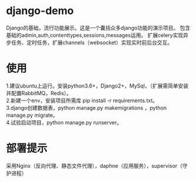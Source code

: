 # django-demo
Django的基础，流行功能展示。这是一个囊括众多django功能的演示项目。
包含基础的admin,auth,contenttypes,sessions,messages运用。
扩展celery实现异步任务、定时任务，扩展channels（websocket）实现实时前后台交互。

# 使用
1.建议ubuntu上运行。安装python3.6+，Django2+，MySql，（扩展需简单安装并配置RabbitMQ，Redis）。 <br> 
2.新建一个env，安装项目所需库 pip install -r requirements.txt。<br> 
3.django创建数据表，python manage.py makemigrations ，python manage.py migrate。 <br> 
4.试验启动项目，python manage.py runserver。 

# 部署提示
采用Nginx（反向代理、静态文件代理），daphne（应用服务），supervisor（守护进程）

